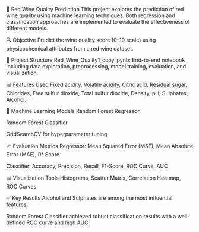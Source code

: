 🍷 Red Wine Quality Prediction
This project explores the prediction of red wine quality using machine learning techniques. Both regression and classification approaches are implemented to evaluate the effectiveness of different models.

🔍 Objective
Predict the wine quality score (0–10 scale) using physicochemical attributes from a red wine dataset.

📁 Project Structure
Red_Wine_Quality1_copy.ipynb: End-to-end notebook including data exploration, preprocessing, model training, evaluation, and visualization.

📊 Features Used
Fixed acidity, Volatile acidity, Citric acid, Residual sugar, Chlorides, Free sulfur dioxide, Total sulfur dioxide, Density, pH, Sulphates, Alcohol.

🧠 Machine Learning Models
Random Forest Regressor

Random Forest Classifier

GridSearchCV for hyperparameter tuning

📈 Evaluation Metrics
Regressor: Mean Squared Error (MSE), Mean Absolute Error (MAE), R² Score

Classifier: Accuracy, Precision, Recall, F1-Score, ROC Curve, AUC

📊 Visualization Tools
Histograms, Scatter Matrix, Correlation Heatmap, ROC Curves

✅ Key Results
Alcohol and Sulphates are among the most influential features.

Random Forest Classifier achieved robust classification results with a well-defined ROC curve and high AUC.

